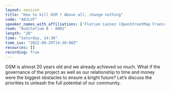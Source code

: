 ```yaml
---
layout: session
title: "How to kill OSM ? Above all, change nothing"
code: "A8JLUY"
speaker_names_with_affiliations: ['Florian Lainez (OpenStreetMap France)']
room: "Auditorium A - A001"
length: "20"
time: "Saturday, 14:30"
time_iso: "2022-08-20T14:30:00Z"
resources: []
recording: True
---
```


OSM is almost 20 years old and we already achieved so much. What if the governance of the project as well as our relationship to time and money were the biggest obstacles to ensure a bright future?
Let’s discuss the priorities to unleash the full potential of our community.

